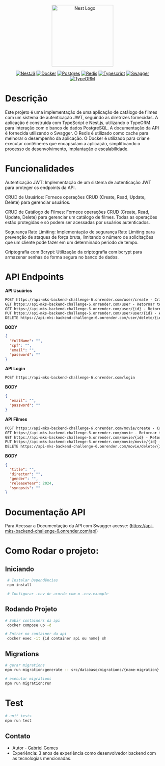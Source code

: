<p align="center">
  <a href="http://nestjs.com/" target="blank"><img src="https://nestjs.com/img/logo-small.svg" width="200" alt="Nest Logo" /></a>
</p>

[circleci-image]: https://img.shields.io/circleci/build/github/nestjs/nest/master?token=abc123def456
[circleci-url]: https://circleci.com/gh/nestjs/nest

<p align="center">
  <a href="https://nestjs.com" target="_blank"><img src="https://img.shields.io/badge/nestjs-%23E0234E.svg?style=for-the-badge&logo=nestjs&logoColor=white" alt="NestJS" /></a>
  <a href="https://www.docker.com" target="_blank"><img src="https://img.shields.io/badge/docker-%230db7ed.svg?style=for-the-badge&logo=docker&logoColor=white" alt="Docker" /></a>
  <a href="https://www.postgresql.org" target="_blank"><img src="https://img.shields.io/badge/postgres-%23316192.svg?style=for-the-badge&logo=postgresql&logoColor=white" alt="Postgres" /></a>
  <a href="https://redis.io" target="_blank"><img src="https://img.shields.io/badge/redis-%23DD0031.svg?style=for-the-badge&logo=redis&logoColor=white" alt="Redis" /></a>
  <a href="https://www.typescriptlang.org" target="_blank"><img src="https://img.shields.io/badge/typescript-%23007ACC.svg?style=for-the-badge&logo=typescript&logoColor=white" alt="Typescript" /></a>
  <a href="https://swagger.io" target="_blank"><img src="https://img.shields.io/badge/-Swagger-%23Clojure?style=for-the-badge&logo=swagger&logoColor=white" alt="Swagger" /></a>
  <a href="https://typeorm.io" target="_blank"><img src="https://img.shields.io/badge/typeorm-%23007ACC.svg?style=for-the-badge&logo=typeorm&logoColor=white" alt="TypeORM" /></a>
</p>

# Descrição

Este projeto é uma implementação de uma aplicação de catálogo de filmes com um sistema de autenticação JWT, seguindo as diretrizes fornecidas. A aplicação é construída com TypeScript e Nest.js, utilizando o TypeORM para interação com o banco de dados PostgreSQL. A documentação da API é fornecida utilizando o Swagger. O Redis é utilizado como cache para melhorar o desempenho da aplicação. O Docker é utilizado para criar e executar contêineres que encapsulam a aplicação, simplificando o processo de desenvolvimento, implantação e escalabilidade.

# Funcionalidades

Autenticação JWT: Implementação de um sistema de autenticação JWT para proteger os endpoints da API.

CRUD de Usuários: Fornece operações CRUD (Create, Read, Update, Delete) para gerenciar usuários.

CRUD de Catálogo de Filmes: Fornece operações CRUD (Create, Read, Update, Delete) para gerenciar um catálogo de filmes. Todas as operações estão protegidas e só podem ser acessadas por usuários autenticados.

Segurança Rate Limiting: Implementação de segurança Rate Limiting para prevenção de ataques de força bruta, limitando o número de solicitações que um cliente pode fazer em um determinado período de tempo.

Criptografia com Bcrypt: Utilização da criptografia com bcrypt para armazenar senhas de forma segura no banco de dados.

# API Endpoints

**API Usuários**

```markdown
POST https://api-mks-backend-challenge-6.onrender.com/user/create - Criar novo usuário
GET https://api-mks-backend-challenge-6.onrender.com/user - Retornar todos os usuários
GET https://api-mks-backend-challenge-6.onrender.com/user/{id} - Retornar um usuário
PUT https://api-mks-backend-challenge-6.onrender.com/user/user/{id} - Atualizar um usuário
DELETE https://api-mks-backend-challenge-6.onrender.com/user/delete/{id} - Deletar um usuário
```

**BODY**

```json
{
  "fullName": "",
  "cpf": "",
  "email": "",
  "password": ""
}
```

**API Login**

```markdown
POST https://api-mks-backend-challenge-6.onrender.com/login
```

**BODY**

```json
{
  "email": "",
  "password": ""
}
```

**API Filmes**

```markdown
POST https://api-mks-backend-challenge-6.onrender.com/movie/create - Criar novo filme
GET https://api-mks-backend-challenge-6.onrender.com/movie - Retornar todos os filmes
GET https://api-mks-backend-challenge-6.onrender.com/movie/{id} - Retornar um filme
PUT https://api-mks-backend-challenge-6.onrender.com/movie/movie/{id} - Atualizar um filme
DELETE https://api-mks-backend-challenge-6.onrender.com/movie/delete/{id} - Deletar um filme
```

**BODY**

```json
{
  "title": "",
  "director": "",
  "gender": "",
  "releaseYear": 2024,
  "synopsis": ""
}
```

# Documentação API

Para Acessar a Documentação da API com Swagger acesse: (https://api-mks-backend-challenge-6.onrender.com/api)

# Como Rodar o projeto:

## Iniciando

```bash
 # Instalar Dependências
 npm install
```

```bash
 # Configurar .env de acordo com o .env.example
```

## Rodando Projeto

```bash
# Subir containers da api
 docker compose up -d
```

```bash
# Entrar no container da api
 docker exec -it {id container api ou nome} sh
```

## Migrations

```bash
# gerar migrations
npm run migration:generate -- src/database/migrations/{name-migration}

# executar migrations
npm run migration:run
```

# Test

```bash
# unit tests
npm run test
```

## Contato

- Autor - [Gabriel Gomes](https://www.linkedin.com/in/gabriel-gomes-amorim)
- Experiência: 3 anos de experiência como desenvolvedor backend com as tecnologias mencionadas.
